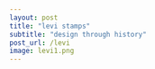 ```yaml
---
layout: post
title: "levi stamps"
subtitle: "design through history"
post_url: /levi
image: levi1.png
---
```

